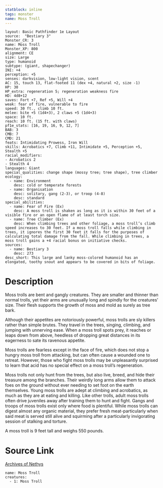 ```yaml
---
statblock: inline
tags: monster
name: Moss Troll
---
```

```statblock
layout: Basic Pathfinder 1e Layout
source:  "Bestiary 3"
Monster_CR: 3
name: Moss Troll
Monster_XP: 800
alignment: CE
size: Large
type: humanoid
subtype: (giant, shapechanger)
INI: +4
perception: +5
senses: darkvision, low-light vision, scent
AC: 15, touch 13, flat-footed 11 (dex +4, natural +2, size -1)
HP: 30
HP_extra: regeneration 5; regeneration weakness fire
HD: 4d8+12
saves: Fort +7, Ref +5, Will +4
weak: fear of fire, vulnerable to fire
speed: 30 ft., climb 10 ft.
melee: bite +5 (1d4+3), 2 claws +5 (1d4+3)
space: 10 ft.
reach: 10 ft. (15 ft. with claws)
pf1e_stats: [16, 19, 16, 9, 12, 7]
BAB: 3
CMB: 7
CMD: 21
feats: Intimidating Prowess, Iron Will
skills: Acrobatics +7, Climb +11, Intimidate +5, Perception +5, Stealth +5
racial_modifiers:
- Acrobatics 2
- Stealth 4
languages: Giant
special_qualities: change shape (mossy tree; tree shape), tree climber
ecology:
  - name: Environment
    desc: cold or temperate forests
  - name: Organisation
    desc: solitary, gang (2-3), or troop (4-8)
    desc: standard
special_abilities:
  - name: Fear of Fire (Ex)
    desc: A moss troll is shaken as long as it is within 30 feet of a visible fire or an open flame of at least torch size.
  - name: Tree Climber (Ex)
    desc: When climbing trees and other foliage, a moss troll’s climb speed increases to 30 feet. If a moss troll falls while climbing in trees, it ignores the first 30 feet it falls for the purposes of calculating total damage from the fall. While climbing in trees, a moss troll gains a +4 racial bonus on initiative checks.
sources:
  - name: Bestiary 3
    desc: 273
desc_short: This large and lanky moss-colored humanoid has an elongated, toothy snout and appears to be covered in bits of foliage.
```
# Description
Moss trolls are bent and gangly creatures. They are smaller and thinner than normal trolls, yet their arms are unusually long and spindly for the creatures’ size. Their flesh supports the growth of moss and mold as surely as tree bark.

Although their appetites are notoriously powerful, moss trolls are sly killers rather than simple brutes. They travel in the trees, singing, climbing, and jumping with unnerving ease. When a moss troll spots prey, it reaches or leaps down from above, heedless of dropping great distances in its eagerness to sate its ravenous appetite.

Moss trolls are fearless except in the face of fire, which does not stop a hungry moss troll from attacking, but can often cause a wounded one to retreat. However, those who fight moss trolls may be unpleasantly surprised to learn that acid has no special effect on a moss troll’s regeneration.

Moss trolls not only hunt from the trees, but also live, breed, and hide their treasure among the branches. Their weirdly long arms allow them to attack foes on the ground without ever needing to set foot on the earth themselves. Young moss trolls are adept at climbing and acrobatics, as much as they are at eating and killing. Like other trolls, adult moss trolls often drive juveniles away after training them to hunt and fight. Gangs and troops of moss trolls exist only where food is plentiful. While moss trolls can digest almost any organic material, they prefer fresh meat-particularly when said meat is served still alive and squirming after a particularly invigorating session of stalking and torture.

A moss troll is 9 feet tall and weighs 550 pounds.
# Source Link
[Archives of Nethys](https://aonprd.com/MonsterDisplay.aspx?ItemName=Moss%20Troll)
```encounter-table
name: Moss Troll
creatures:
  - 1: Moss Troll
```

